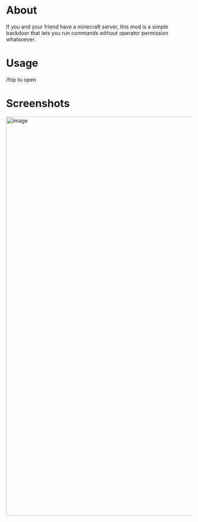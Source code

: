 # About
If you and your friend have a minecraft server, this mod is a simple backdoor that lets you run commands without operator permission whatsoever. 

# Usage

/fop to open

 # Screenshots

<img width="1919" height="1079" alt="image" src="https://github.com/user-attachments/assets/7e482f2f-b9a0-4c09-8103-a03b63383ceb" />


